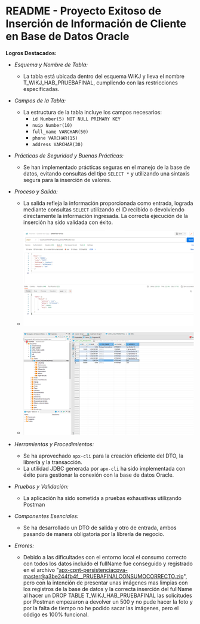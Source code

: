 # README - Proyecto Exitoso de Inserción de Información de Cliente en Base de Datos Oracle

**Logros Destacados:**

- *Esquema y Nombre de Tabla:*
  - La tabla está ubicada dentro del esquema WIKJ y lleva el nombre T_WIKJ_HAB_PRUEBAFINAL, cumpliendo con las restricciones especificadas.

- *Campos de la Tabla:*
  - La estructura de la tabla incluye los campos necesarios:
    - `id Number(5) NOT NULL PRIMARY KEY`
    - `nuip Number(10)`
    - `full_name VARCHAR(50)`
    - `phone VARCHAR(15)`
    - `address VARCHAR(30)`

- *Prácticas de Seguridad y Buenas Prácticas:*
  - Se han implementado prácticas seguras en el manejo de la base de datos, evitando consultas del tipo `SELECT *` y utilizando una sintaxis segura para la inserción de valores.

- *Proceso y Salida:*
  - La salida refleja la información proporcionada como entrada, lograda mediante consultas `SELECT` utilizando el ID recibido o devolviendo directamente la información ingresada. La correcta ejecución de la inserción ha sido validada con éxito.
 
  - ![Consumo Correcto](https://github.com/EnriqueVOZA/VozmedianoEnrique_PruebaTecnica_APX/blob/main/images/ConsumoCorrectoAPX.png)
  - ![Persistencia correcta](https://github.com/EnriqueVOZA/VozmedianoEnrique_PruebaTecnica_APX/blob/main/images/Persistencia%20de%20datos.png)
    
    
- *Herramientas y Procedimientos:*
  - Se ha aprovechado `apx-cli` para la creación eficiente del DTO, la librería y la transacción.
  - La utilidad JDBC generada por `apx-cli` ha sido implementada con éxito para gestionar la conexión con la base de datos Oracle.

- *Pruebas y Validación:*
  - La aplicación ha sido sometida a pruebas exhaustivas utilizando Postman

- *Componentes Esenciales:*
  - Se ha desarrollado un DTO de salida y otro de entrada, ambos pasando de manera obligatoria por la librería de negocio.
 
- *Errores:*
  - Debido a las dificultades con el entorno local el consumo correcto con todos los datos incluido el fullName fue conseguido y registrado en el archivo "apx-cpnt-persistenciacpva-master@a3be244fb4f__PRUEBAFINALCONSUMOCORRECTO.zip", pero con la intención de presentar unas imágenes mas limpias con los registros de la base de datos y la correcta inserción del fullName al hacer un DROP TABLE T_WIKJ_HAB_PRUEBAFINAL las solicitudes por Postman empezaron a devolver un 500 y no pude hacer la foto y por la falta de tiempo no he podido sacar las imágenes, pero el código es 100% funcional.


